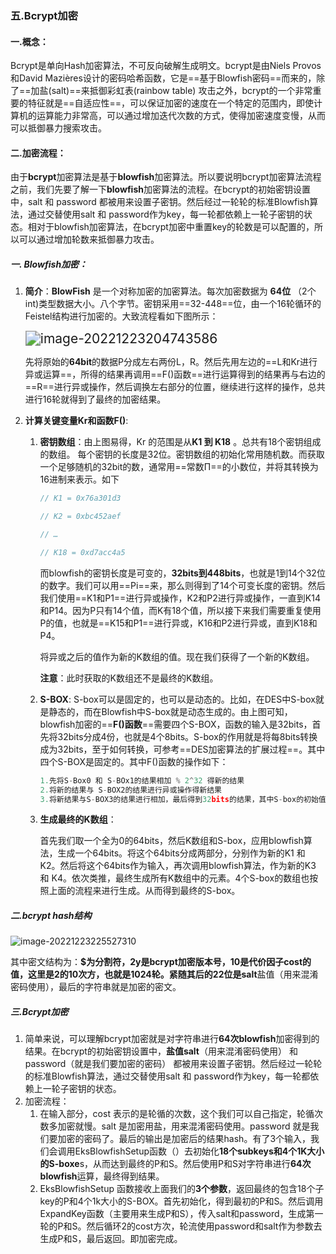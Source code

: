 ### 五.Bcrypt加密

#### 一.概念：

Bcrypt是单向Hash加密算法，不可反向破解生成明文。bcrypt是由Niels Provos和David Mazières设计的密码哈希函数，它是==基于Blowfish密码==而来的，除了==加盐(salt)==来抵御彩虹表(rainbow table) 攻击之外，bcrypt的一个非常重要的特征就是==自适应性==，可以保证加密的速度在一个特定的范围内，即使计算机的运算能力非常高，可以通过增加迭代次数的方式，使得加密速度变慢，从而可以抵御暴力搜索攻击。

#### 二.加密流程：

由于**bcrypt**加密算法是基于**blowfish**加密算法。所以要说明bcrypt加密算法流程之前，我们先要了解一下**blowfish**加密算法的流程。在bcrypt的初始密钥设置中，salt 和 password 都被用来设置子密钥。然后经过一轮轮的标准Blowfish算法，通过交替使用salt 和 password作为key，每一轮都依赖上一轮子密钥的状态。相对于blowfish加密算法，在bcrypt加密中重置key的轮数是可以配置的，所以可以通过增加轮数来抵御暴力攻击。

##### 一. Blowfish加密：

1. **简介**：**BlowFish** 是一个对称加密的加密算法。每次加密数据为 **64位** （2个int)类型数据大小。八个字节。密钥采用==32-448==位，由一个16轮循环的Feistel结构进行加密的。大致流程看如下图所示：

   <img src="C:\Users\86183\AppData\Roaming\Typora\typora-user-images\image-20221223204743586.png" alt="image-20221223204743586" style="zoom:150%;" />

   先将原始的**64bit**的数据P分成左右两份L，R。然后先用左边的==L和Kr进行异或运算==，所得的结果再调用==F()函数==进行运算得到的结果再与右边的==R==进行异或操作，然后调换左右部分的位置，继续进行这样的操作，总共进行16轮就得到了最终的加密结果。

2. **计算关键变量Kr和函数F()**:        

   1. **密钥数组**：由上图易得，Kr 的范围是从**K1 到 K18** 。总共有18个密钥组成的数组。 每个密钥的长度是32位。密钥数组的初始化常用随机数。而获取一个足够随机的32bit的数，通常用==常数Π==的小数位，并将其转换为16进制来表示。如下

      ```c++
      // K1 = 0x76a301d3
      
      // K2 = 0xbc452aef
      
      // …
      
      // K18 = 0xd7acc4a5
      ```

      而blowfish的密钥长度是可变的，**32bits到448bits**，也就是1到14个32位的数字。我们可以用==Pi==来，那么则得到了14个可变长度的密钥。然后我们使用==K1和P1==进行异或操作，K2和P2进行异或操作，一直到K14和P14。因为P只有14个值，而K有18个值，所以接下来我们需要重复使用P的值，也就是==K15和P1==进行异或，K16和P2进行异或，直到K18和P4。

      将异或之后的值作为新的K数组的值。现在我们获得了一个新的K数组。

      **注意**：此时获取的K数组还不是最终的K数组。

   2. **S-BOX**:  S-box可以是固定的，也可以是动态的。比如，在DES中S-box就是静态的，而在Blowfish中S-box就是动态生成的。由上图可知，blowfish加密的==**F()函数**==需要四个S-BOX，函数的输入是32bits，首先将32bits分成4份，也就是4个8bits。S-box的作用就是将每8bits转换成为32bits，至于如何转换，可参考==DES加密算法的扩展过程==。其中四个S-BOX是固定的。其中F()函数的操作如下：

      ```c++
      1.先将S-Box0 和 S-BOx1的结果相加 % 2^32 得新的结果
      2.将新的结果与 S-BOX2的结果进行异或操作得新结果
      3.将新结果与S-BOX3的结果进行相加，最后得到32bits的结果，其中S-box的初始值也可以跟K数组一样，使用常量π的小数部分来初始化。
      ```

   3. **生成最终的K数组**：

      首先我们取一个全为0的64bits，然后K数组和S-box，应用blowfish算法，生成一个64bits。将这个64bits分成两部分，分别作为新的K1 和 K2。然后将这个64bits作为输入，再次调用blowfish算法，作为新的K3 和 K4。依次类推，最终生成所有K数组中的元素。4个S-box的数组也按照上面的流程来进行生成。从而得到最终的S-box。

##### 二.bcrypt hash结构

![image-20221223225527310](C:\Users\86183\AppData\Roaming\Typora\typora-user-images\image-20221223225527310.png)

其中密文结构为：**$**为分割符，**2y**是bcrypt加密版本号，10是代价因子cost的值，这里是2的10次方，也就是1024轮。紧随其后的22位是**salt**盐值（用来混淆密码使用），最后的字符串就是加密的密文。

##### 三.Bcrypt加密

1. 简单来说，可以理解bcrypt加密就是对字符串进行**64次blowfish**加密得到的结果。在bcrypt的初始密钥设置中，**盐值salt**（用来混淆密码使用） 和 password（就是我们要加密的密码） 都被用来设置子密钥。然后经过一轮轮的标准Blowfish算法，通过交替使用salt 和 password作为key，每一轮都依赖上一轮子密钥的状态。
2. 加密流程：
   1. 在输入部分，cost 表示的是轮循的次数，这个我们可以自己指定，轮循次数多加密就慢。salt 是加密用盐，用来混淆密码使用。password 就是我们要加密的密码了。最后的输出是加密后的结果hash。有了3个输入，我们会调用EksBlowfishSetup函数（）去初始化**18个subkeys和4个1K大小的S-boxe**s，从而达到最终的P和S。然后使用P和S对字符串进行**64次blowfish**运算，最终得到结果。
   2. EksBlowfishSetup 函数接收上面我们的**3个参数**，返回最终的包含18个子key的P和4个1k大小的S-BOX。首先初始化，得到最初的P和S。然后调用ExpandKey函数（主要用来生成P和S），传入salt和password，生成第一轮的P和S。然后循环2的cost方次，轮流使用password和salt作为参数去生成P和S，最后返回。即加密完成。